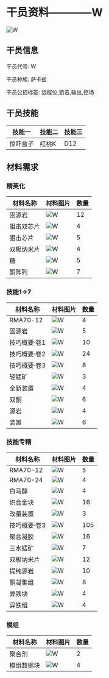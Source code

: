 # 干员资料————W

![W](./oprImages/W.png)

## 干员信息

干员代号: W

干员种族: 萨卡兹

干员公招标签: 远程位,狙击,输出,控场

## 干员技能

| 技能一       | 技能二   | 技能三 |
| ------------ | -------- | ------ |
| 惊吓盒子 | 红桃K | D12 |

## 材料需求

### 精英化

| 材料名称      | 材料图片 | 数量  |
|---------|---------|-----|
| 固源岩 | ![W](./matIcons/固源岩.png)  |   12  |
| 狙击双芯片 | ![W](./matIcons/狙击双芯片.png)  |   4  |
| 狙击芯片 | ![W](./matIcons/狙击芯片.png)  |   5  |
| 双极纳米片 | ![W](./matIcons/双极纳米片.png)  |   4  |
| 糖 | ![W](./matIcons/糖.png)  |   5  |
| 酮阵列 | ![W](./matIcons/酮阵列.png)  |   7  |

### 技能1→7

| 材料名称      | 材料图片 | 数量  |
|---------|---------|-----|
| RMA70-12 | ![W](./matIcons/RMA70-12.png)  |   4  |
| 固源岩 | ![W](./matIcons/固源岩.png)  |   5  |
| 技巧概要·卷1 | ![W](./matIcons/技巧概要·卷1.png)  |   10  |
| 技巧概要·卷2 | ![W](./matIcons/技巧概要·卷2.png)  |   24  |
| 技巧概要·卷3 | ![W](./matIcons/技巧概要·卷3.png)  |   8  |
| 轻锰矿 | ![W](./matIcons/轻锰矿.png)  |   3  |
| 全新装置 | ![W](./matIcons/全新装置.png)  |   4  |
| 双酮 | ![W](./matIcons/双酮.png)  |   6  |
| 源岩 | ![W](./matIcons/源岩.png)  |   4  |
| 装置 | ![W](./matIcons/装置.png)  |   6  |

### 技能专精

| 材料名称      | 材料图片 | 数量  |
|---------|---------|-----|
| RMA70-12 | ![W](./matIcons/RMA70-12.png)  |   5  |
| RMA70-24 | ![W](./matIcons/RMA70-24.png)  |   4  |
| 白马醇 | ![W](./matIcons/白马醇.png)  |   4  |
| 炽合金块 | ![W](./matIcons/炽合金块.png)  |   16  |
| 改量装置 | ![W](./matIcons/改量装置.png)  |   3  |
| 技巧概要·卷3 | ![W](./matIcons/技巧概要·卷3.png)  |   105  |
| 聚合凝胶 | ![W](./matIcons/聚合凝胶.png)  |   16  |
| 三水锰矿 | ![W](./matIcons/三水锰矿.png)  |   7  |
| 双极纳米片 | ![W](./matIcons/双极纳米片.png)  |   12  |
| 提纯源岩 | ![W](./matIcons/提纯源岩.png)  |   10  |
| 酮凝集组 | ![W](./matIcons/酮凝集组.png)  |   8  |
| 异铁块 | ![W](./matIcons/异铁块.png)  |   4  |
| 异铁组 | ![W](./matIcons/异铁组.png)  |   4  |

### 模组

| 材料名称      | 材料图片 | 数量  |
|---------|---------|-----|
| 聚合剂 | ![W](./matIcons/聚合剂.png)  |   2  |
| 模组数据块 | ![W](./暂无材料图片)  |   4  |
